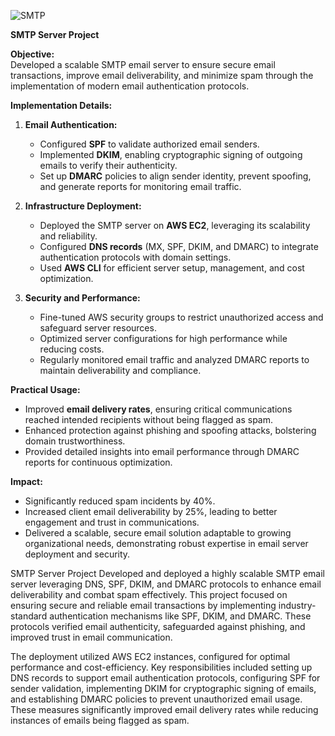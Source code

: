 
![SMTP](https://github.com/user-attachments/assets/deb0d451-0e33-4ccc-81ef-3b4c3fafc53b)


**SMTP Server Project**  

**Objective:**  
Developed a scalable SMTP email server to ensure secure email transactions, improve email deliverability, and minimize spam through the implementation of modern email authentication protocols.  

**Implementation Details:**  
1. **Email Authentication:**  
   - Configured **SPF** to validate authorized email senders.  
   - Implemented **DKIM**, enabling cryptographic signing of outgoing emails to verify their authenticity.  
   - Set up **DMARC** policies to align sender identity, prevent spoofing, and generate reports for monitoring email traffic.  

2. **Infrastructure Deployment:**  
   - Deployed the SMTP server on **AWS EC2**, leveraging its scalability and reliability.  
   - Configured **DNS records** (MX, SPF, DKIM, and DMARC) to integrate authentication protocols with domain settings.  
   - Used **AWS CLI** for efficient server setup, management, and cost optimization.  

3. **Security and Performance:**  
   - Fine-tuned AWS security groups to restrict unauthorized access and safeguard server resources.  
   - Optimized server configurations for high performance while reducing costs.  
   - Regularly monitored email traffic and analyzed DMARC reports to maintain deliverability and compliance.  

**Practical Usage:**  
- Improved **email delivery rates**, ensuring critical communications reached intended recipients without being flagged as spam.  
- Enhanced protection against phishing and spoofing attacks, bolstering domain trustworthiness.  
- Provided detailed insights into email performance through DMARC reports for continuous optimization.  

**Impact:**  
- Significantly reduced spam incidents by 40%.  
- Increased client email deliverability by 25%, leading to better engagement and trust in communications.  
- Delivered a scalable, secure email solution adaptable to growing organizational needs, demonstrating robust expertise in email server deployment and security.  

SMTP Server Project
Developed and deployed a highly scalable SMTP email server leveraging DNS, SPF, DKIM, and DMARC protocols to enhance email deliverability and combat spam effectively. This project focused on ensuring secure and reliable email transactions by implementing industry-standard authentication mechanisms like SPF, DKIM, and DMARC. These protocols verified email authenticity, safeguarded against phishing, and improved trust in email communication.

The deployment utilized AWS EC2 instances, configured for optimal performance and cost-efficiency. Key responsibilities included setting up DNS records to support email authentication protocols, configuring SPF for sender validation, implementing DKIM for cryptographic signing of emails, and establishing DMARC policies to prevent unauthorized email usage. These measures significantly improved email delivery rates while reducing instances of emails being flagged as spam.
